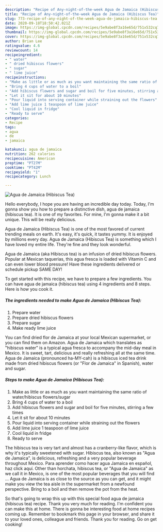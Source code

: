 ```yaml
---
description: "Recipe of Any-night-of-the-week Agua de Jamaica (Hibiscus Tea)"
title: "Recipe of Any-night-of-the-week Agua de Jamaica (Hibiscus Tea)"
slug: 773-recipe-of-any-night-of-the-week-agua-de-jamaica-hibiscus-tea
date: 2020-09-18T18:50:42.021Z
image: https://img-global.cpcdn.com/recipes/5e9abe8f3a16e65d/751x532cq70/agua-de-jamaica-hibiscus-tea-recipe-main-photo.jpg
thumbnail: https://img-global.cpcdn.com/recipes/5e9abe8f3a16e65d/751x532cq70/agua-de-jamaica-hibiscus-tea-recipe-main-photo.jpg
cover: https://img-global.cpcdn.com/recipes/5e9abe8f3a16e65d/751x532cq70/agua-de-jamaica-hibiscus-tea-recipe-main-photo.jpg
author: Brian Lee
ratingvalue: 4.6
reviewcount: 14
recipeingredient:
- " water"
- " dried hibiscus flowers"
- " sugar"
- " lime juice"
recipeinstructions:
- "Make as little or as much as you want maintaining the same ratio of water/hibiscus flowers/sugar"
- "Bring 4 cups of water to a boil"
- "Add hibiscus flowers and sugar and boil for five minutes, stirring a few times"
- "Let it sit for about 10 minutes"
- "Pour liquid into serving container while straining out the flowers"
- "Add lime juice 1 teaspoon of lime juice"
- "Cool liquid in fridge"
- "Ready to serve"
categories:
- Recipe
tags:
- agua
- de
- jamaica

katakunci: agua de jamaica 
nutrition: 262 calories
recipecuisine: American
preptime: "PT27M"
cooktime: "PT42M"
recipeyield: "1"
recipecategory: Lunch

---
```



![Agua de Jamaica (Hibiscus Tea)](https://img-global.cpcdn.com/recipes/5e9abe8f3a16e65d/751x532cq70/agua-de-jamaica-hibiscus-tea-recipe-main-photo.jpg)

Hello everybody, I hope you are having an incredible day today. Today, I'm gonna show you how to prepare a distinctive dish, agua de jamaica (hibiscus tea). It is one of my favorites. For mine, I'm gonna make it a bit unique. This will be really delicious.

Agua de Jamaica (Hibiscus Tea) is one of the most favored of current trending meals on earth. It's easy, it's quick, it tastes yummy. It is enjoyed by millions every day. Agua de Jamaica (Hibiscus Tea) is something which I have loved my entire life. They're fine and they look wonderful.

Agua de Jamaica (aka Hibiscus tea) is an infusion of dried hibiscus flowers. Popular at Mexican taquerias, this agua fresca is loaded with Vitamin C and can even lower blood pressure! Have these ingredients delivered or schedule pickup SAME DAY!


To get started with this recipe, we have to prepare a few ingredients. You can have agua de jamaica (hibiscus tea) using 4 ingredients and 8 steps. Here is how you cook it.

<!--inarticleads1-->

##### The ingredients needed to make Agua de Jamaica (Hibiscus Tea):

1. Prepare  water
1. Prepare  dried hibiscus flowers
1. Prepare  sugar
1. Make ready  lime juice


You can find dried flor de Jamaica at your local Mexican supermarket, or you can find them on Amazon. Agua de Jamaica which translates as &#34;hibiscus water&#34; is a typical agua fresca to accompany the mid-day meal in Mexico. It is sweet, tart, delicious and really refreshing all at the same time. Agua de Jamaica (pronounced ha-MY-cah) is a hibiscus iced tea drink made from dried hibiscus flowers (or &#34;Flor de Jamaica&#34; in Spanish), water and sugar. 

<!--inarticleads2-->

##### Steps to make Agua de Jamaica (Hibiscus Tea):

1. Make as little or as much as you want maintaining the same ratio of water/hibiscus flowers/sugar
1. Bring 4 cups of water to a boil
1. Add hibiscus flowers and sugar and boil for five minutes, stirring a few times
1. Let it sit for about 10 minutes
1. Pour liquid into serving container while straining out the flowers
1. Add lime juice 1 teaspoon of lime juice
1. Cool liquid in fridge
1. Ready to serve


The hibiscus tea is very tart and almost has a cranberry-like flavor, which is why it&#39;s typically sweetened with sugar. Hibiscus tea, also known as &#34;Agua de Jamaica&#34;, is delicious, refreshing and a very popular beverage throughout Mexico. Para aprender como hacer agua Jamaica en español, haz click aquí. Other than horchata, hibiscus tea, or &#34;Agua de Jamaica&#34; as we call it in Mexico, is one of the most popular beverages that you will find … Agua de Jamaica is as close to the source as you can get, and it might make you view the tea aisle in the supermarket from a newfound perspective. Bring to a boil and then remove the pot from the heat. 

So that's going to wrap this up with this special food agua de jamaica (hibiscus tea) recipe. Thank you very much for reading. I'm confident you can make this at home. There is gonna be interesting food at home recipes coming up. Remember to bookmark this page in your browser, and share it to your loved ones, colleague and friends. Thank you for reading. Go on get cooking!
